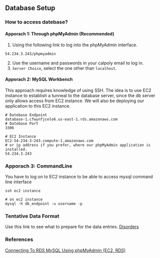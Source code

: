 ## Database Setup

### How to access datebase?

#### Apporach 1: Through phpMyAdmin (Recommended)
1. Using the following link to log into the phpMyAdmin interface.
```
54.234.3.243/phpmyadmin
```
2. Use the username and passwords in your calpoly email to log in.
3. `Server Choice`, select the one other than `localhost`.

#### Apporach 2: MySQL Workbench
This approach requires knowledge of using SSH. The idea is to use EC2 instance to establish a tunneal to the database server, since the db server only allows access from EC2 instance. We will also be deploying our application to this EC2 instance.

```
# Datebase Endpoint
database-1.cfwynfjcelo6.us-east-1.rds.amazonaws.com
# Datebase Port
3306

# EC2 Instance
EC2-54-234-3-243.compute-1.amazonaws.com
# or ip address if you prefer, where our phpMyAdmin application is installed.
54.234.3.243
```

### Apporach 3: CommandLine
You have to log on to EC2 instance to be able to access mysql command line interface
```
ssh ec2 instance

# on ec2 instance
mysql -h db_endpoint -u username -p
```

### Tentative Data Format
Use this link to see what to prepare for the data entries. [Disorders](https://docs.google.com/spreadsheets/d/1muYR-7ORx3vh3DgpiPlZzDNwvdzKJ9aF_BFvDGwp5M0/edit#gid=0)

### References
[Connecting To RDS MySQL Using phpMyAdmin (EC2, RDS)](https://www.youtube.com/watch?v=Bz-4wTGD2_Q)
